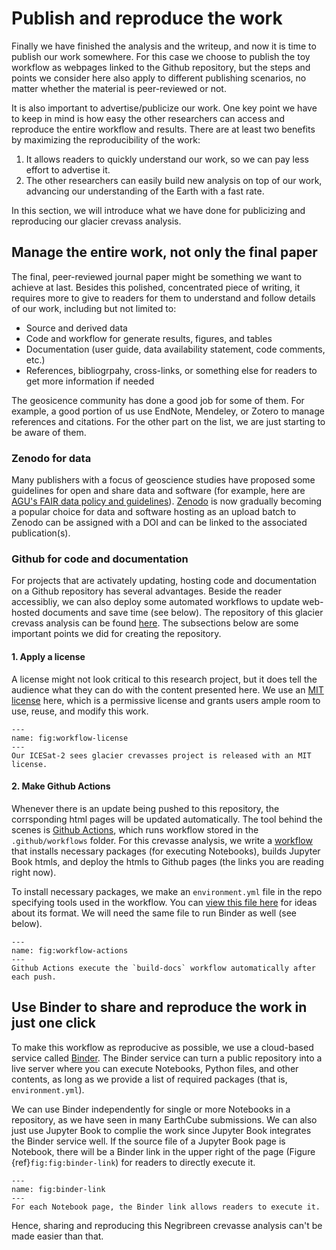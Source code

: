 # Publish and reproduce the work

Finally we have finished the analysis and the writeup, and now it is time to publish our work somewhere. For this case we choose to publish the toy workflow as webpages linked to the Github repository, but the steps and points we consider here also apply to different publishing scenarios, no matter whether the material is peer-reviewed or not.

It is also important to advertise/publicize our work. One key point we have to keep in mind is how easy the other researchers can access and reproduce the entire workflow and results. There are at least two benefits by maximizing the reproducibility of the work:

1. It allows readers to quickly understand our work, so we can pay less effort to advertise it.
2. The other researchers can easily build new analysis on top of our work, advancing our understanding of the Earth with a fast rate.

In this section, we will introduce what we have done for publicizing and reproducing our glacier crevass analysis. 

## Manage the entire work, not only the final paper

The final, peer-reviewed journal paper might be something we want to achieve at last. Besides this polished, concentrated piece of writing, it requires more to give to readers for them to understand and follow details of our work, including but not limited to:

- Source and derived data 
- Code and workflow for generate results, figures, and tables
- Documentation (user guide, data availability statement, code comments, etc.)
- References, bibliogrpahy, cross-links, or something else for readers to get more information if needed

<!-- - Text-based report (academic papers, technical reports, etc.) -->

The geosicence community has done a good job for some of them. For example, a good portion of us use EndNote, Mendeley, or Zotero to manage references and citations. For the other part on the list, we are just starting to be aware of them. 

### Zenodo for data

Many publishers with a focus of geoscience studies have proposed some guidelines for open and share data and software (for example, here are [AGU's FAIR data policy and guidelines](https://www.agu.org/Publish-with-AGU/Publish/Author-Resources/Data-and-Software-for-Authors)). [Zenodo](https://zenodo.org/) is now gradually becoming a popular choice for data and software hosting as an upload batch to Zenodo can be assigned with a DOI and can be linked to the associated publication(s). 

### Github for code and documentation

For projects that are activately updating, hosting code and documentation on a Github repository has several advantages. Beside the reader accessibliy, we can also deploy some automated workflows to update web-hosted documents and save time (see below). The repository of this glacier crevass analysis can be found [here](https://github.com/geostacks/toy-research-workflow). The subsections below are some important points we did for creating the repository. 

#### 1. Apply a license

A license might not look critical to this research project, but it does tell the audience what they can do with the content presented here. We use an [MIT license](https://opensource.org/licenses/MIT) here, which is a permissive license and grants users ample room to use, reuse, and modify this work. 

```{figure} images/toy_workflow_license.PNG
---
name: fig:workflow-license
---
Our ICESat-2 sees glacier crevasses project is released with an MIT license.
```

#### 2. Make Github Actions

Whenever there is an update being pushed to this repository, the corrsponding html pages will be updated automatically. The tool behind the scenes is [Github Actions](https://github.com/features/actions), which runs workflow stored in the `.github/workflows` folder. For this crevasse analysis, we write a [workflow](https://github.com/geostacks/toy-research-workflow/blob/main/.github/workflows/build.yml) that installs necessary packages (for executing Notebooks), builds Jupyter Book htmls, and deploy the htmls to Github pages (the links you are reading right now).

To install necessary packages, we make an `environment.yml` file in the repo specifying tools used in the workflow. You can [view this file here](https://github.com/geostacks/toy-research-workflow/blob/main/environment.yml) for ideas about its format. We will need the same file to run Binder as well (see below).

```{figure} images/toy_workflow_actions.PNG
---
name: fig:workflow-actions
---
Github Actions execute the `build-docs` workflow automatically after each push.
```

<!-- ### 1. Create readme -->

<!-- ### Set `.gitignore`

keep the core, skip the derived things.
 -->

## Use Binder to share and reproduce the work in just one click

To make this workflow as reproducive as possible, we use a cloud-based service called [Binder](https://mybinder.org/). The Binder service can turn a public repository into a live server where you can execute Notebooks, Python files, and other contents, as long as we provide a list of required packages (that is, `environment.yml`). 

We can use Binder independently for single or more Notebooks in a repository, as we have seen in many EarthCube submissions. We can also just use Jupyter Book to complie the work since Jupyter Book integrates the Binder service well. If the source file of a Jupyter Book page is Notebook, there will be a Binder link in the upper right of the page (Figure {ref}`fig:fig:binder-link`) for readers to directly execute it.

```{figure} images/find_binder_link.PNG
---
name: fig:binder-link
---
For each Notebook page, the Binder link allows readers to execute it.
```

Hence, sharing and reproducing this Negribreen crevasse analysis can't be made easier than that.